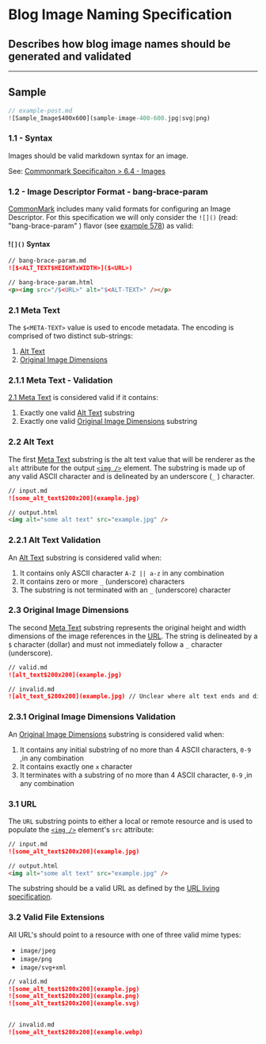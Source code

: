 # Blog Image Naming Specification

## Describes how blog image names should be generated and validated

---

## Sample

```typescript
// example-post.md
![Sample_Image$400x600](sample-image-400-600.jpg|svg|png)
```

### 1.1 - Syntax

Images should be valid markdown syntax for an image.

See: [Commonmark Specificaiton > 6.4 - Images](https://spec.commonmark.org/0.31.2/#images:~:text=bar%3C/a%3E%3C/p%3E-,6.4Images,-Syntax%20for%20images)

### 1.2 - Image Descriptor Format - bang-brace-param

[CommonMark](craftdocs://open?blockId=42FA5B17-0E6C-4F2C-9EF7-A21F9D1D6108&spaceId=35b7910a-02c9-b6ae-7bc0-106a5eab9e46) includes many valid formats for configuring an Image Descriptor. For this specification we will only consider the `![]()` (read: "bang-brace-param" ) flavor (see [example 578](https://spec.commonmark.org/0.31.2/#example-578)) as valid:

#### !`[]()` Syntax

```markdown
// bang-brace-param.md
![$<ALT_TEXT$HEIGHTxWIDTH>]($<URL>)

// bang-brace-param.html
<p><img src="/$<URL>" alt="$<ALT-TEXT>" /></p>
```

### 2.1 Meta Text

The `$<META-TEXT>`  value is used to encode metadata. The encoding is comprised of two distinct sub-strings:

   1. [Alt Text](craftdocs://open?blockId=9CE354A2-313C-467E-92D3-8D677AB8DE5D&spaceId=35b7910a-02c9-b6ae-7bc0-106a5eab9e46)
   2. [Original Image Dimensions](craftdocs://open?blockId=62E9C7EE-E1D1-4B34-9865-940B811ED266&spaceId=35b7910a-02c9-b6ae-7bc0-106a5eab9e46)

### 2.1.1 Meta Text - Validation

[2.1 Meta Text](craftdocs://open?blockId=F8B57434-3900-45F2-B262-D7557F6DD98D&spaceId=35b7910a-02c9-b6ae-7bc0-106a5eab9e46) is considered valid if it contains:

   1. Exactly one valid [Alt Text](craftdocs://open?blockId=9CE354A2-313C-467E-92D3-8D677AB8DE5D&spaceId=35b7910a-02c9-b6ae-7bc0-106a5eab9e46) substring
   2. Exactly one valid [Original Image Dimensions](craftdocs://open?blockId=62E9C7EE-E1D1-4B34-9865-940B811ED266&spaceId=35b7910a-02c9-b6ae-7bc0-106a5eab9e46) substring

### 2.2 Alt Text

The first [Meta Text](craftdocs://open?blockId=F8B57434-3900-45F2-B262-D7557F6DD98D&spaceId=35b7910a-02c9-b6ae-7bc0-106a5eab9e46) substring is the alt text value that will be renderer as the `alt` attribute for the output [`<img />`](craftdocs://open?blockId=12097E70-D5E7-41DC-8EA6-04C2796F24BE&spaceId=35b7910a-02c9-b6ae-7bc0-106a5eab9e46) element. The substring is made up of any valid ASCII character and is delineated by an underscore (`_` ) character.

```markdown
// input.md
![some_alt_text$200x200](example.jpg)

// output.html
<img alt="some alt text" src="example.jpg" />
```

### 2.2.1 Alt Text Validation

An [Alt Text](craftdocs://open?blockId=9CE354A2-313C-467E-92D3-8D677AB8DE5D&spaceId=35b7910a-02c9-b6ae-7bc0-106a5eab9e46) substring is considered valid when:

   1. It contains only ASCII character `A-Z || a-z`  in any combination
   2. It contains zero or more `_` (underscore) characters
   3. The substring is not terminated with an `_` (underscore) character

### 2.3 Original Image Dimensions

The second [Meta Text](craftdocs://open?blockId=F8B57434-3900-45F2-B262-D7557F6DD98D&spaceId=35b7910a-02c9-b6ae-7bc0-106a5eab9e46) substring represents the original height and width dimensions of the image references in the [URL](craftdocs://open?blockId=39815AFB-2C94-446F-B288-5EE53572FF91&spaceId=35b7910a-02c9-b6ae-7bc0-106a5eab9e46). The string is delineated by a `$` character (dollar) and must not immediately follow a `_` character (underscore).

```markdown
// valid.md
![alt_text$200x200](example.jpg)

// invalid.md
![alt_text_$200x200](example.jpg) // Unclear where alt text ends and dimensions begins
```

### 2.3.1 Original Image Dimensions Validation

An [Original Image Dimensions](craftdocs://open?blockId=62E9C7EE-E1D1-4B34-9865-940B811ED266&spaceId=35b7910a-02c9-b6ae-7bc0-106a5eab9e46) substring is considered valid when:

   1. It contains any initial substring of no more than 4 ASCII characters, `0-9` ,in any combination
   2. It contains exactly one `x` character
   3. It terminates with a substring of no more than 4 ASCII character, `0-9` ,in any combination

### 3.1 URL

The `URL` substring points to either a local or remote resource and is used to populate the [`<img />`](craftdocs://open?blockId=12097E70-D5E7-41DC-8EA6-04C2796F24BE&spaceId=35b7910a-02c9-b6ae-7bc0-106a5eab9e46) element's `src` attribute:

```markdown
// input.md
![some_alt_text$200x200](example.jpg)

// output.html
<img alt="some alt text" src="example.jpg" />
```

The substring should be a valid URL as defined by the [URL living specification](https://url.spec.whatwg.org/).

### 3.2 Valid File Extensions

All URL's should point to a resource with one of three valid mime types:

- `image/jpeg`
- `image/png`
- `image/svg+xml`

```markdown
// valid.md
![some_alt_text$200x200](example.jpg)
![some_alt_text$200x200](example.png)
![some_alt_text$200x200](example.svg)


// invalid.md
![some_alt_text$200x200](example.webp)
```
